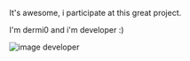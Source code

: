 It's awesome, i participate at this great project.

I'm dermi0 and i'm developer :) 

![image developer](https://media.giphy.com/media/qgQUggAC3Pfv687qPC/giphy.gif)
